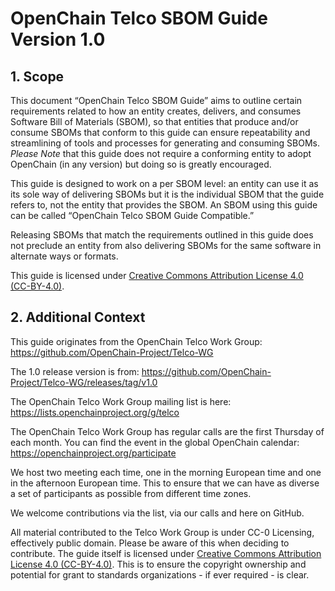 # OpenChain Telco SBOM Guide Version 1.0

## 1. Scope

This document “OpenChain Telco SBOM Guide” aims to outline certain requirements related to how an entity creates, delivers, and consumes Software Bill of Materials (SBOM), so that entities that produce and/or consume SBOMs that conform to this guide can ensure repeatability and streamlining of tools and processes for generating and consuming SBOMs. *Please Note* that this guide does not require a conforming entity to adopt OpenChain (in any version) but doing so is greatly encouraged.

This guide is designed to work on a per SBOM level: an entity can use it as its sole way of delivering SBOMs but it is the individual SBOM that the guide refers to, not the entity that provides the SBOM. An SBOM using this guide can be called “OpenChain Telco SBOM Guide Compatible.”

Releasing SBOMs that match the requirements outlined in this guide does not preclude an entity from also delivering SBOMs for the same software in alternate ways or formats.

This guide is licensed under [Creative Commons Attribution License 4.0 (CC-BY-4.0)](https://creativecommons.org/licenses/by/4.0/).

## 2. Additional Context

This guide originates from the OpenChain Telco Work Group:
https://github.com/OpenChain-Project/Telco-WG

The 1.0 release version is from:
https://github.com/OpenChain-Project/Telco-WG/releases/tag/v1.0

The OpenChain Telco Work Group mailing list is here:
https://lists.openchainproject.org/g/telco

The OpenChain Telco Work Group has regular calls are the first Thursday of each month. You can find the event in the global OpenChain calendar: 
https://openchainproject.org/participate

We host two meeting each time, one in the morning European time and one in the afternoon European time. This to ensure that we can have as diverse a set of participants as possible from different time zones.

We welcome contributions via the list, via our calls and here on GitHub.

All material contributed to the Telco Work Group is under CC-0 Licensing, effectively public domain. Please be aware of this when deciding to contribute. The guide itself is licensed under [Creative Commons Attribution License 4.0 (CC-BY-4.0)](https://creativecommons.org/licenses/by/4.0/). This is to ensure the copyright ownership and potential for grant to standards organizations - if ever required - is clear.